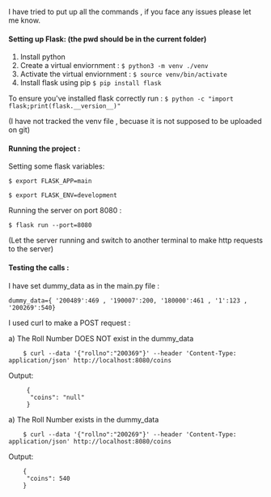 I have tried to put up all the commands , if you face any issues please let me know.

#### Setting up Flask: (the pwd should be in the current folder)
1) Install python 
2) Create a virtual enviornment :
    `$ python3 -m venv ./venv`
3) Activate the virtual enviornment :
    `$ source venv/bin/activate`
4) Install flask using pip
    `$ pip install flask`

 To ensure you've installed flask correctly run :
    `$ python -c "import flask;print(flask.__version__)"`

(I have not tracked the venv file , becuase it is not supposed to be uploaded on git)

#### Running the project :
 
 Setting some flask variables:

 `$ export FLASK_APP=main`

 `$ export FLASK_ENV=development`

 Running the server on port 8080 :

 `$ flask run --port=8080`

(Let the server running and switch to another terminal to make http requests to the server)

#### Testing the calls :


I have set dummy_data as in the main.py file : 

`dummy_data={ '200489':469 , '190007':200, '180000':461 , '1':123 , '200269':540}`


I used curl to make a POST request :

   a) The Roll Number DOES NOT exist in the dummy_data

        $ curl --data '{"rollno":"200369"}' --header 'Content-Type: application/json' http://localhost:8080/coins

   Output:

         {
          "coins": "null"
         }

   a) The Roll Number exists in the dummy_data

        $ curl --data '{"rollno":"200269"}' --header 'Content-Type: application/json' http://localhost:8080/coins

   Output:

        {
         "coins": 540
        }





